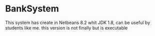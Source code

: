# BankSystem
This system has create in Netbeans 8.2 whit JDK 1.8, can be useful by students like me. this version is not finally but is executable
